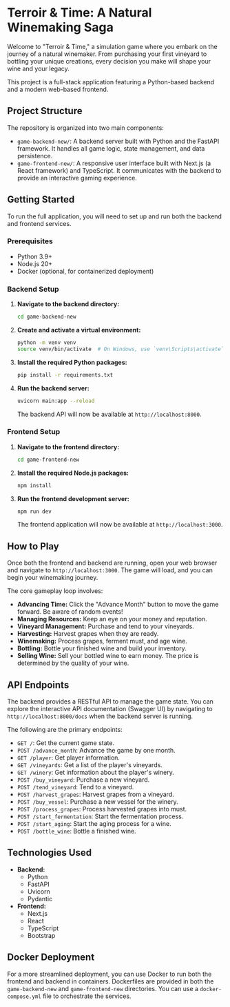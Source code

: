 # Terroir & Time: A Natural Winemaking Saga

Welcome to "Terroir & Time," a simulation game where you embark on the journey of a natural winemaker. From purchasing your first vineyard to bottling your unique creations, every decision you make will shape your wine and your legacy.

This project is a full-stack application featuring a Python-based backend and a modern web-based frontend.

## Project Structure

The repository is organized into two main components:

*   `game-backend-new/`: A backend server built with Python and the FastAPI framework. It handles all game logic, state management, and data persistence.
*   `game-frontend-new/`: A responsive user interface built with Next.js (a React framework) and TypeScript. It communicates with the backend to provide an interactive gaming experience.

## Getting Started

To run the full application, you will need to set up and run both the backend and frontend services.

### Prerequisites

*   Python 3.9+
*   Node.js 20+
*   Docker (optional, for containerized deployment)

### Backend Setup

1.  **Navigate to the backend directory:**
    ```bash
    cd game-backend-new
    ```

2.  **Create and activate a virtual environment:**
    ```bash
    python -m venv venv
    source venv/bin/activate  # On Windows, use `venv\Scripts\activate`
    ```

3.  **Install the required Python packages:**
    ```bash
    pip install -r requirements.txt
    ```

4.  **Run the backend server:**
    ```bash
    uvicorn main:app --reload
    ```
    The backend API will now be available at `http://localhost:8000`.

### Frontend Setup

1.  **Navigate to the frontend directory:**
    ```bash
    cd game-frontend-new
    ```

2.  **Install the required Node.js packages:**
    ```bash
    npm install
    ```

3.  **Run the frontend development server:**
    ```bash
    npm run dev
    ```
    The frontend application will now be available at `http://localhost:3000`.

## How to Play

Once both the frontend and backend are running, open your web browser and navigate to `http://localhost:3000`. The game will load, and you can begin your winemaking journey.

The core gameplay loop involves:

*   **Advancing Time:** Click the "Advance Month" button to move the game forward. Be aware of random events!
*   **Managing Resources:** Keep an eye on your money and reputation.
*   **Vineyard Management:** Purchase and tend to your vineyards.
*   **Harvesting:** Harvest grapes when they are ready.
*   **Winemaking:** Process grapes, ferment must, and age wine.
*   **Bottling:** Bottle your finished wine and build your inventory.
*   **Selling Wine:** Sell your bottled wine to earn money. The price is determined by the quality of your wine.

## API Endpoints

The backend provides a RESTful API to manage the game state. You can explore the interactive API documentation (Swagger UI) by navigating to `http://localhost:8000/docs` when the backend server is running.

The following are the primary endpoints:

*   `GET /`: Get the current game state.
*   `POST /advance_month`: Advance the game by one month.
*   `GET /player`: Get player information.
*   `GET /vineyards`: Get a list of the player's vineyards.
*   `GET /winery`: Get information about the player's winery.
*   `POST /buy_vineyard`: Purchase a new vineyard.
*   `POST /tend_vineyard`: Tend to a vineyard.
*   `POST /harvest_grapes`: Harvest grapes from a vineyard.
*   `POST /buy_vessel`: Purchase a new vessel for the winery.
*   `POST /process_grapes`: Process harvested grapes into must.
*   `POST /start_fermentation`: Start the fermentation process.
*   `POST /start_aging`: Start the aging process for a wine.
*   `POST /bottle_wine`: Bottle a finished wine.

## Technologies Used

*   **Backend:**
    *   Python
    *   FastAPI
    *   Uvicorn
    *   Pydantic
*   **Frontend:**
    *   Next.js
    *   React
    *   TypeScript
    *   Bootstrap

## Docker Deployment

For a more streamlined deployment, you can use Docker to run both the frontend and backend in containers. Dockerfiles are provided in both the `game-backend-new` and `game-frontend-new` directories. You can use a `docker-compose.yml` file to orchestrate the services.